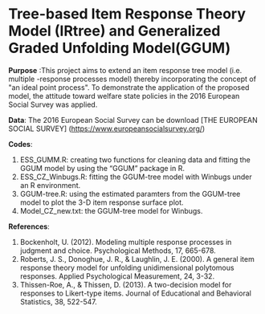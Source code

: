 # Tree-based Item Response Theory Model (IRtree) and Generalized Graded Unfolding Model(GGUM)
**Purpose** :This project aims to extend an item response tree model (i.e. multiple -response processes model) thereby incorporating the concept of "an ideal point process". To demonstrate the application of the proposed model, the attitude toward welfare state policies in the 2016 European Social Survey was applied. 

**Data**: The 2016 European Social Survey can be download [THE EUROPEAN SOCIAL SURVEY] (https://www.europeansocialsurvey.org/)

**Codes**: 
1. ESS_GUMM.R: creating two functions for cleaning data and fitting the GGUM model by using the “GGUM” package in R.
2. ESS_CZ_Winbugs.R: fitting the GGUM-tree model with Winbugs under an R environment.
3. GGUM-tree.R: using the estimated paramters from the GGUM-tree model to plot the 3-D item response surface plot.
4. Model_CZ_new.txt: the GGUM-tree model for Winbugs.

**References**: 

1. Bockenholt, U. (2012). Modeling multiple response processes in judgment and choice. Psychological Methods, 17, 665-678.
2. Roberts, J. S., Donoghue, J. R., & Laughlin, J. E. (2000). A general item response theory model for unfolding unidimensional polytomous    responses. Applied Psychological Measurement, 24, 3-32.
3. Thissen-Roe, A., & Thissen, D. (2013). A two-decision model for responses to Likert-type items. Journal of Educational and Behavioral      Statistics, 38, 522-547.


